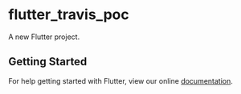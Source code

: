 # flutter_travis_poc

A new Flutter project.

## Getting Started

For help getting started with Flutter, view our online
[documentation](https://flutter.io/).
